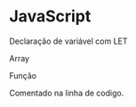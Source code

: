 <h1>JavaScript</h1>
<p>Declaração de variável com LET
<p>Array 
<p>Função
<p>Comentado na linha de codigo.
